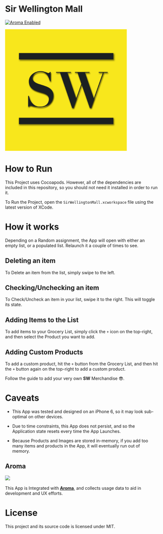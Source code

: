 Sir Wellington Mall
=====================================
[![Aroma Enabled](http://brand.redroma.tech/Badges/Aroma-Badge.svg)](http://aroma.redroma.tech/)

[<img src="Design/Logo/Type/Icon-512@2x.png" width="400">](https://github.com/SirWellington/sir-wellington-mall)

# How to Run

This Project uses Cocoapods. However, all of the dependencies are included in this repository, so you should not need
it installed in order to run it.

To Run the Project, open the `SirWellingtonMall.xcworkspace` file using the latest version of XCode.

# How it works

Depending on a Random assignment, the App will open with either an empty list, or a populated list. Relaunch it a couple of times to see.

## Deleting an item
To Delete an item from the list, simply swipe to the left.

## Checking/Unchecking an item
To Check/Uncheck an item in your list, swipe it to the right. This will toggle its
state.

## Adding Items to the List
To add items to your Grocery List, simply click the `+` icon on the top-right,
and then select the Product you want to add.

## Adding Custom Products
To add a custom product, hit the `+` button from the Grocery List,
and then hit the `+` button again on the top-right to add a custom product.

Follow the guide to add your very own **SW** Merchandise 😎.


# Caveats

+ This App was tested and designed on an iPhone 6, so it may look sub-optimal on other devices.

+ Due to time constraints, this App does not persist, and so the Application state  resets every time the App Launches.

+ Because Products and Images are stored in-memory, if you add too many items and products in the App, it will
eventually run out of memory.

## Aroma

[<img src="https://raw.githubusercontent.com/RedRoma/Aroma/develop/Graphics/Logo.png" width="100">](http://aroma.redroma.tech/)

This App is Integrated with [**Aroma**](http://aroma.redroma.tech/), and collects usage data to aid in development and UX efforts.

# License
This project and its source code is licensed under MIT.
